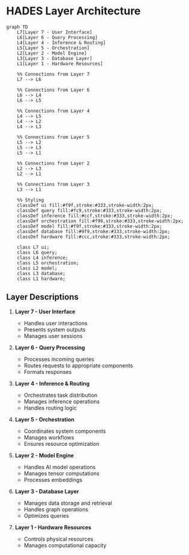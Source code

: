 # HADES Layer Architecture

```mermaid
graph TD
    L7[Layer 7 - User Interface]
    L6[Layer 6 - Query Processing]
    L4[Layer 4 - Inference & Routing]
    L5[Layer 5 - Orchestration]
    L2[Layer 2 - Model Engine]
    L3[Layer 3 - Database Layer]
    L1[Layer 1 - Hardware Resources]

    %% Connections from Layer 7
    L7 --> L6

    %% Connections from Layer 6
    L6 --> L4
    L6 --> L5

    %% Connections from Layer 4
    L4 --> L5
    L4 --> L2
    L4 --> L3

    %% Connections from Layer 5
    L5 --> L2
    L5 --> L3
    L5 --> L1

    %% Connections from Layer 2
    L2 --> L3
    L2 --> L1

    %% Connections from Layer 3
    L3 --> L1

    %% Styling
    classDef ui fill:#f9f,stroke:#333,stroke-width:2px;
    classDef query fill:#fc9,stroke:#333,stroke-width:2px;
    classDef inference fill:#ccf,stroke:#333,stroke-width:2px;
    classDef orchestration fill:#f99,stroke:#333,stroke-width:2px;
    classDef model fill:#f9f,stroke:#333,stroke-width:2px;
    classDef database fill:#9f9,stroke:#333,stroke-width:2px;
    classDef hardware fill:#ccc,stroke:#333,stroke-width:2px;

    class L7 ui;
    class L6 query;
    class L4 inference;
    class L5 orchestration;
    class L2 model;
    class L3 database;
    class L1 hardware;
```

## Layer Descriptions

1. **Layer 7 - User Interface**
   - Handles user interactions
   - Presents system outputs
   - Manages user sessions

2. **Layer 6 - Query Processing**
   - Processes incoming queries
   - Routes requests to appropriate components
   - Formats responses

3. **Layer 4 - Inference & Routing**
   - Orchestrates task distribution
   - Manages inference operations
   - Handles routing logic

4. **Layer 5 - Orchestration**
   - Coordinates system components
   - Manages workflows
   - Ensures resource optimization

5. **Layer 2 - Model Engine**
   - Handles AI model operations
   - Manages tensor computations
   - Processes embeddings

6. **Layer 3 - Database Layer**
   - Manages data storage and retrieval
   - Handles graph operations
   - Optimizes queries

7. **Layer 1 - Hardware Resources**
   - Controls physical resources
   - Manages computational capacity
